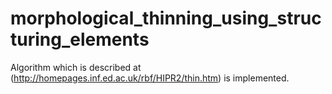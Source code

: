 # morphological_thinning_using_structuring_elements
Algorithm which is described at (http://homepages.inf.ed.ac.uk/rbf/HIPR2/thin.htm) is implemented.
